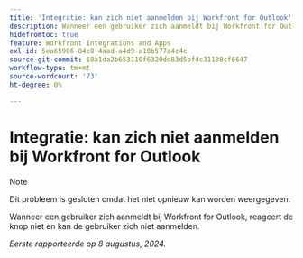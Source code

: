 ```yaml
---
title: 'Integratie: kan zich niet aanmelden bij Workfront for Outlook'
description: Wanneer een gebruiker zich aanmeldt bij Workfront for Outlook, reageert de knop niet en kan de gebruiker zich niet aanmelden.
hidefromtoc: true
feature: Workfront Integrations and Apps
exl-id: 5ea65906-84c8-4aad-a4d9-a10b577a4c4c
source-git-commit: 18a1da2b653110f6320dd83d5bf4c31130cf6647
workflow-type: tm+mt
source-wordcount: '73'
ht-degree: 0%

---
```


# Integratie: kan zich niet aanmelden bij Workfront for Outlook

>[!NOTE]
>
>Dit probleem is gesloten omdat het niet opnieuw kan worden weergegeven.

Wanneer een gebruiker zich aanmeldt bij Workfront for Outlook, reageert de knop niet en kan de gebruiker zich niet aanmelden.

_Eerste rapporteerde op 8 augustus, 2024._
